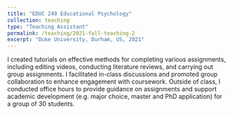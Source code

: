 ```yaml
---
title: "EDUC 240 Educational Psychology"
collection: teaching
type: "Teaching Assistant"
permalink: /teaching/2021-fall-teaching-2
excerpt: "Duke University, Durham, US, 2021"
---
```



I created tutorials on effective methods for completing various assignments, including editing videos, conducting literature reviews, and carrying out group assignments. I facilitated in-class discussions and promoted group collaboration to enhance engagement with coursework. Outside of class, I conducted office hours to provide guidance on assignments and support academic development (e.g. major choice, master and PhD application) for a group of 30 students.

